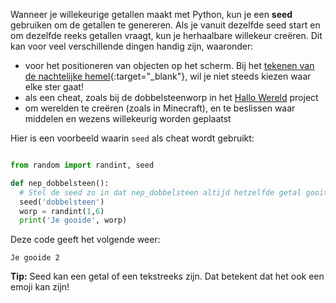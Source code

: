 Wanneer je willekeurige getallen maakt met Python, kun je een **seed** gebruiken om de getallen te genereren. Als je vanuit dezelfde seed start en om dezelfde reeks getallen vraagt, kun je herhaalbare willekeur creëren. Dit kan voor veel verschillende dingen handig zijn, waaronder:

- voor het positioneren van objecten op het scherm. Bij het [tekenen van de nachtelijke hemel](https://trinket.io/python/c67c589510?outputOnly=true&runOption=run){:target="_blank"}, wil je niet steeds kiezen waar elke ster gaat!
- als een cheat, zoals bij de dobbelsteenworp in het [Hallo Wereld](https://projects.raspberrypi.org/en/projects/hello-world) project
- om werelden te creëren (zoals in Minecraft), en te beslissen waar middelen en wezens willekeurig worden geplaatst


Hier is een voorbeeld waarin `seed` als cheat wordt gebruikt:

```python

from random import randint, seed

def nep_dobbelsteen():
  # Stel de seed zo in dat nep_dobbelsteen altijd hetzelfde getal gooit
  seed('dobbelsteen')
  worp = randint(1,6)
  print('Je gooide', worp)

```
Deze code geeft het volgende weer:

```
Je gooide 2
```

**Tip:** Seed kan een getal of een tekstreeks zijn. Dat betekent dat het ook een emoji kan zijn!